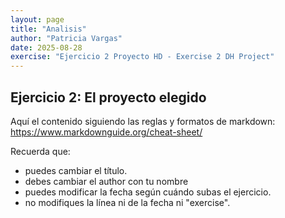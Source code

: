 ```yaml
---
layout: page
title: "Analisis"
author: "Patricia Vargas"
date: 2025-08-28
exercise: "Ejercicio 2 Proyecto HD - Exercise 2 DH Project"
---
```

## Ejercicio 2: El proyecto elegido 

Aquí el contenido siguiendo las reglas y formatos de markdown: <https://www.markdownguide.org/cheat-sheet/> 

Recuerda que: 
- puedes cambiar el título.
- debes cambiar el author con tu nombre
- puedes modificar la fecha según cuándo subas el ejercicio. 
- no modifiques la línea ni de la fecha ni "exercise". 
